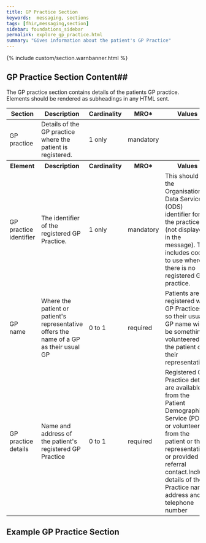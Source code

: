 ```yaml
---
title: GP Practice Section
keywords:  messaging, sections
tags: [fhir,messaging,section]
sidebar: foundations_sidebar
permalink: explore_gp_practice.html
summary: "Gives information about the patient's GP Practice"
---
```

{% include custom/section.warnbanner.html %}


## GP Practice Section Content##

The GP practice section contains details of the patients GP practice. Elements should be rendered as subheadings in any HTML sent.

<table style="width:100%;max-width: 100%;">
	<thead>
		<tr>
			<th width="18%">Section</th>
			<th width="30%">Description</th>
			<th width="11%">Cardinality</th>
			<th width="11%">MRO*</th>
			<th width="30%">Values</th>
		</tr>
	</thead>
 <tbody>
  <tr>
   <td>GP practice </td>
   <td>Details of the GP practice where the patient is registered.</td>
   <td>1 only</td>
   <td>mandatory</td>
   <td>&nbsp;</td>
  </tr>
		<tr>
			<th>Element</th>
			<th>Description</th>
			<th>Cardinality</th>
			<th>MRO*</th>
			<th>Values</th>
		</tr>
  <tr>
   <td>GP practice identifier</td>
   <td>The identifier of the registered GP Practice.</td>
   <td>1 only</td>
   <td>mandatory</td>
   <td>This should be the Organisation Data Services (ODS) identifier for the practice (not displayed in the message). This includes codes to use where there is no registered GP practice.</td>
  </tr>
  <tr>
   <td>GP name</td>
   <td>Where the patient or patient's representative offers the name of a GP as their usual GP</td>
   <td>0 to 1</td>
   <td>required</td>
   <td>Patients are registered with GP Practices, so their usual GP name will be something volunteered by the patient or their representative</td>
  </tr>
  <tr>
   <td>GP practice details</td>
   <td>Name and address of the patient's registered GP Practice</td>
   <td>0 to 1</td>
   <td>required</td>
   <td>Registered GP Practice details are available from the Patient Demographics Service (PDS), or volunteered from the patient or their representative or provided by referral contact.Include details of the Practice name address and telephone number</td>
  </tr>
 </tbody>
</table>


## Example GP Practice Section ##

<script src="https://gist.github.com/IOPS-DEV/88460467b15395b83bb4a208f11be237.js"></script>







